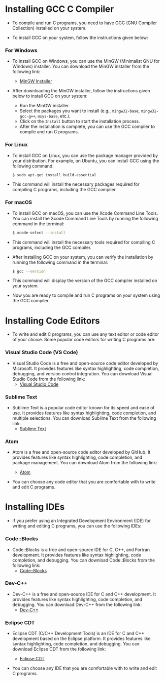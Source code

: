 # Installing GCC C Compiler
- To compile and run C programs, you need to have GCC (GNU Compiler Collection) installed on your system.

- To install GCC on your system, follow the instructions given below:

### For Windows
- To install GCC on Windows, you can use the MinGW (Minimalist GNU for Windows) installer. You can download the MinGW installer from the following link:
  - [MinGW Installer](https://sourceforge.net/projects/mingw/)

- After downloading the MinGW installer, follow the instructions given below to install GCC on your system:
    - Run the MinGW installer.
    - Select the packages you want to install (e.g., `mingw32-base`, `mingw32-gcc-g++`, `msys-base`, etc.).
    - Click on the `Install` button to start the installation process.
    - After the installation is complete, you can use the GCC compiler to compile and run C programs.

### For Linux
- To install GCC on Linux, you can use the package manager provided by your distribution. For example, on Ubuntu, you can install GCC using the following command:
  ```sh
  $ sudo apt-get install build-essential
  ```
- This command will install the necessary packages required for compiling C programs, including the GCC compiler.

### For macOS
- To install GCC on macOS, you can use the Xcode Command Line Tools. You can install the Xcode Command Line Tools by running the following command in the terminal:
  ```sh
  $ xcode-select --install
  ```
- This command will install the necessary tools required for compiling C programs, including the GCC compiler.

- After installing GCC on your system, you can verify the installation by running the following command in the terminal:
  ```sh
  $ gcc --version
  ```
- This command will display the version of the GCC compiler installed on your system.

- Now you are ready to compile and run C programs on your system using the GCC compiler.

# Installing Code Editors

- To write and edit C programs, you can use any text editor or code editor of your choice. Some popular code editors for writing C programs are:

### Visual Studio Code (VS Code)
- Visual Studio Code is a free and open-source code editor developed by Microsoft. It provides features like syntax highlighting, code completion, debugging, and version control integration. You can download Visual Studio Code from the following link:
  - [Visual Studio Code](https://code.visualstudio.com/)

### Sublime Text
- Sublime Text is a popular code editor known for its speed and ease of use. It provides features like syntax highlighting, code completion, and multiple selections. You can download Sublime Text from the following link:
  - [Sublime Text](https://www.sublimetext.com/)

### Atom

- Atom is a free and open-source code editor developed by GitHub. It provides features like syntax highlighting, code completion, and package management. You can download Atom from the following link:
  - [Atom](https://atom.io/)

- You can choose any code editor that you are comfortable with to write and edit C programs.

# Installing IDEs

- If you prefer using an Integrated Development Environment (IDE) for writing and editing C programs, you can use the following IDEs:

### Code::Blocks
- Code::Blocks is a free and open-source IDE for C, C++, and Fortran development. It provides features like syntax highlighting, code completion, and debugging. You can download Code::Blocks from the following link:
  - [Code::Blocks](http://www.codeblocks.org/)

### Dev-C++

- Dev-C++ is a free and open-source IDE for C and C++ development. It provides features like syntax highlighting, code completion, and debugging. You can download Dev-C++ from the following link:
  - [Dev-C++](https://sourceforge.net/projects/orwelldevcpp/)

### Eclipse CDT

- Eclipse CDT (C/C++ Development Tools) is an IDE for C and C++ development based on the Eclipse platform. It provides features like syntax highlighting, code completion, and debugging. You can download Eclipse CDT from the following link:
  - [Eclipse CDT](https://www.eclipse.org/cdt/)

- You can choose any IDE that you are comfortable with to write and edit C programs.